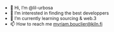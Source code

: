 - 👋 Hi, I’m @lil-urbosa
- 👀 I’m interested in finding the best developpers
- 🌱 I’m currently learning sourcing & web.3
- 📫 How to reach me myriam.bouclier@kiln.fi
<!---
lil-urbosa/lil-urbosa is a ✨ special ✨ repository because its `README.md` (this file) appears on your GitHub profile.
You can click the Preview link to take a look at your changes.
--->
